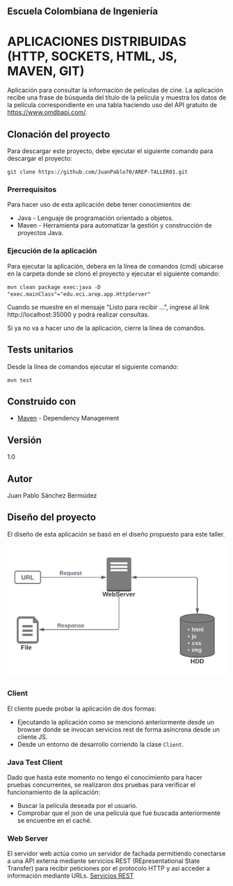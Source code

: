 ## Escuela Colombiana de Ingeniería
# APLICACIONES DISTRIBUIDAS (HTTP, SOCKETS, HTML, JS, MAVEN, GIT)

Aplicación para consultar la información de películas de cine. La aplicación recibe una frase de búsqueda del título de la película y muestra los datos de la película correspondiente en una tabla haciendo uso del API gratuito de https://www.omdbapi.com/.

## Clonación del proyecto

Para descargar este proyecto, debe ejecutar el siguiente comando para descargar el proyecto:

```
git clone https://github.com/JuanPablo70/AREP-TALLER01.git
```

### Prerrequisitos

Para hacer uso de esta aplicación debe tener conocimientos de:
+ Java - Lenguaje de programación orientado a objetos.
+ Maven - Herramienta para automatizar la gestión y construcción de proyectos Java. 

### Ejecución de la aplicación

Para ejecutar la aplicación, debera en la línea de comandos (cmd) ubicarse en la carpeta donde se clonó el proyecto y ejecutar el siguiente comando:

```
mvn clean package exec:java -D "exec.mainClass"="edu.eci.arep.app.HttpServer"
```

Cuando se muestre en el mensaje "Listo para recibir ...", ingrese al link http://localhost:35000 y podrá realizar consultas.

Si ya no va a hacer uno de la aplicación, cierre la línea de comandos.

## Tests unitarios

Desde la línea de comandos ejecutar el siguiente comando:

```
mvn test
```

## Construido con

+ [Maven](https://maven.apache.org/) - Dependency Management

## Versión

1.0

## Autor

Juan Pablo Sánchez Bermúdez

## Diseño del proyecto

El diseño de esta aplicación se basó en el diseño propuesto para este taller.

![](img/diseno-proyecto.png)

### Client

El cliente puede probar la aplicación de dos formas:

+ Ejecutando la aplicación como se mencionó anteriormente desde un browser donde se invocan servicios rest de forma asíncrona desde un cliente JS.
+ Desde un entorno de desarrollo corriendo la clase ```Client```.

### Java Test Client

Dado que hasta este momento no tengo el conocimiento para hacer pruebas concurrentes, se realizaron dos pruebas para verificar el funcionamiento de la aplicación:

+ Buscar la película deseada por el usuario.
+ Comprobar que el json de una película que fue buscada anteriormente se encuentre en el caché.

### Web Server

El servidor web actúa como un servidor de fachada permitiendo conectarse a una API externa mediante servicios REST (REpresentational State Transfer) para recibir peticiones por el protocolo HTTP y asi acceder a información mediante URLs.
[Servicios REST](https://abi.gitbook.io/net-core/3.-servicios-rest/3.1-servicios-rest)